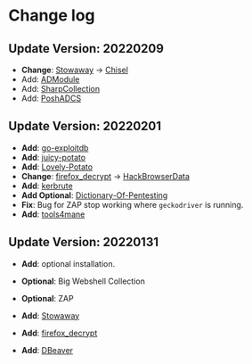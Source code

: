 # Change log

## Update Version: 20220209

+ **Change**: [Stowaway](https://github.com/ph4ntonn/Stowaway) -> [Chisel](https://github.com/jpillora/chisel)
+ Add: [ADModule](https://github.com/samratashok/ADModule)
+ Add: [SharpCollection](https://github.com/Flangvik/SharpCollection)
+ Add: [PoshADCS](https://github.com/cfalta/PoshADCS)

## Update Version: 20220201

+ **Add**: [go-exploitdb](https://github.com/vulsio/go-exploitdb)
+ **Add**: [juicy-potato](https://github.com/ohpe/juicy-potato)
+ **Add**: [Lovely-Potato](https://github.com/TsukiCTF/Lovely-Potato)
+ **Change**: [firefox_decrypt](https://github.com/unode/firefox_decrypt) -> [HackBrowserData](https://github.com/moonD4rk/HackBrowserData)
+ **Add**: [kerbrute](https://github.com/TarlogicSecurity/kerbrute)
+ **Add Optional**: [Dictionary-Of-Pentesting](https://github.com/insightglacier/Dictionary-Of-Pentesting)
+ **Fix**: Bug for ZAP stop working where `geckodriver` is running.
+ **Add**: [tools4mane](https://github.com/manesec/tools4mane)

## Update Version: 20220131

+ **Add**: optional installation.

+ **Optional**: Big Webshell Collection

+ **Optional**: ZAP

+ **Add**: [Stowaway](https://github.com/ph4ntonn/Stowaway)

+ **Add**: [firefox_decrypt](https://github.com/unode/firefox_decrypt)

+ **Add**: [DBeaver](https://dbeaver.io/download/)
